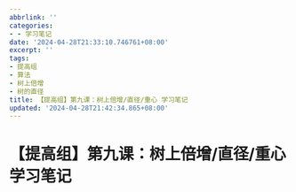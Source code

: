 ```yaml
---
abbrlink: ''
categories:
- - 学习笔记
date: '2024-04-28T21:33:10.746761+08:00'
excerpt: ''
tags:
- 提高组
- 算法
- 树上倍增
- 树的直径
title: 【提高组】第九课：树上倍增/直径/重心 学习笔记
updated: '2024-04-28T21:42:34.865+08:00'
---
```

# 【提高组】第九课：树上倍增/直径/重心 学习笔记
